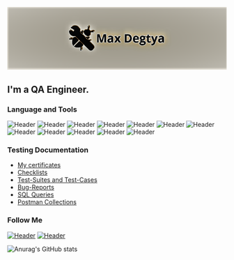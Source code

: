 [![Header](https://github.com/Maxdegt/Maxdegt/blob/main/assets/logoza.ru%20(1).png)](https://github.com/Maxdegt)
## I'm a QA Engineer. 




### Language and Tools
![Header](https://img.shields.io/badge/Jira-090909?style=for-the-badge&logo=jira&logoColor=136be1)
![Header](https://img.shields.io/badge/Postman-090909?style=for-the-badge&logo=postman&logoColor=f76935)
![Header](https://img.shields.io/badge/Swagger-090909?style=for-the-badge&logo=swagger&logoColor=7ede2b)
![Header](https://img.shields.io/badge/Github-090909?style=for-the-badge&logo=github&logoColor=8cc4d7)
![Header](https://img.shields.io/badge/AzureDevops-090909?style=for-the-badge&logo=azuredevops&logoColor=0074d0)
![Header](https://img.shields.io/badge/MySQL-090909?style=for-the-badge&logo=mysql&logoColor=00618a)
![Header](https://img.shields.io/badge/DevTools-090909?style=for-the-badge&logo=googlechrome&logoColor=2674f2)
![Header](https://img.shields.io/badge/AndroidStudio-090909?style=for-the-badge&logo=androidstudio&logoColor=3ad07d)
![Header](https://img.shields.io/badge/TestRail-090909?style=for-the-badge&logo=&logoColor=71b556)
![Header](https://img.shields.io/badge/Fiddler-090909?style=for-the-badge&logo=fiddler&logoColor=8cc4d7)
![Header](https://img.shields.io/badge/CharlesProxy-090909?style=for-the-badge&logo=charlesproxy&logoColor=8cc4d7)
![Header](https://img.shields.io/badge/Python-090909?style=for-the-badge&logo=Python&logoColor=8cc4d7)

### Testing Documentation
- [My certificates](https://github.com/Maxdegt/My-certificates)
- [Checklists](https://github.com/Maxdegt/Checklists)
- [Test-Suites and Test-Cases](https://github.com/Maxdegt/Test-Suites-and-Test-Cases)
- [Bug-Reports](https://github.com/Maxdegt/Bug-Reports)
- [SQL Queries](https://github.com/Maxdegt/SQL-Queries)
- [Postman Collections](https://www.postman.com/material-observer-45043001/workspace/test-workspace)

### Follow Me
[![Header](https://img.shields.io/badge/Telegram-090909?style=for-the-badge&logo=telegram&logoColor=31a5db)](https://t.me/Maxdegtya)
[![Header](https://img.shields.io/badge/Linkedin-090909?style=for-the-badge&logo=Linkedin&logoColor=1c96e8)](linkedin.com/in/max-degtyarev-93b874268)

![Anurag's GitHub stats](https://github-readme-stats.vercel.app/api?username=maxdegt&show_icons=true&theme=radical)